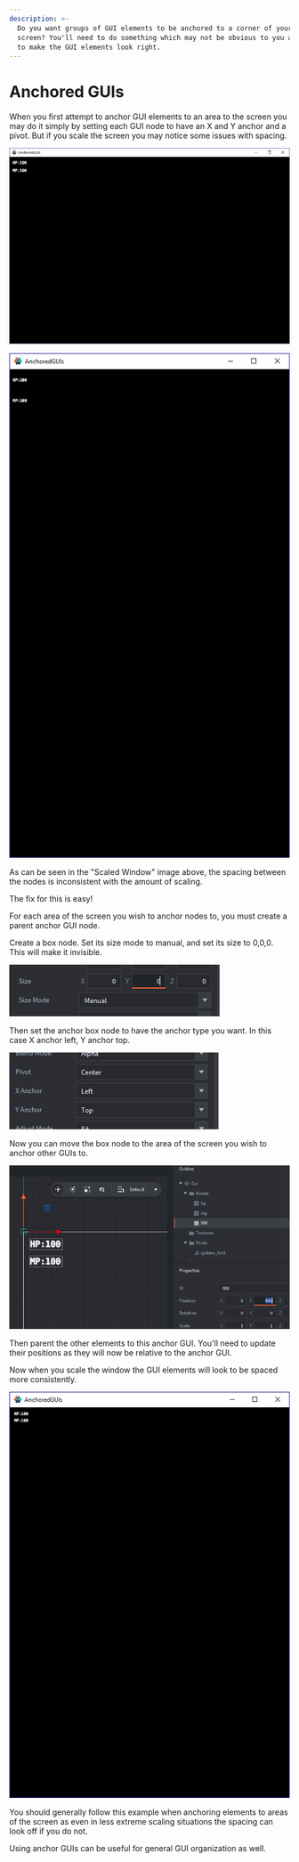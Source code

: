 ```yaml
---
description: >-
  Do you want groups of GUI elements to be anchored to a corner of your game's
  screen? You'll need to do something which may not be obvious to you at first
  to make the GUI elements look right.
---
```


# Anchored GUIs

When you first attempt to anchor GUI elements to an area to the screen you may do it simply by setting each GUI node to have an X and Y anchor and a pivot. But if you scale the screen you may notice some issues with spacing.

![Unscaled Window](../.gitbook/assets/2018-08-07-14_32_54-anchoredguis.png)

![Scaled Window](../.gitbook/assets/2018-08-07-14_32_46-anchoredguis.png)

As can be seen in the "Scaled Window" image above, the spacing between the nodes is inconsistent with the amount of scaling. 

The fix for this is easy!

For each area of the screen you wish to anchor nodes to, you must create a parent anchor GUI node. 

Create a box node. Set its size mode to manual, and set its size to 0,0,0. This will make it invisible.

![](../.gitbook/assets/2018-08-07-14_36_51-window.png)

Then set the anchor box node to have the anchor type you want. In this case X anchor left, Y anchor top.

![](../.gitbook/assets/2018-08-07-14_41_26-window.png)

Now you can move the box node to the area of the screen you wish to anchor other GUIs to.

![](../.gitbook/assets/2018-08-07-14_39_02-defold-editor-2.0-anchoredguis.png)

Then parent the other elements to this anchor GUI. You'll need to update their positions as they will now be relative to the anchor GUI.

Now when you scale the window the GUI elements will look to be spaced more consistently.

![](../.gitbook/assets/2018-08-07-14_41_59-anchoredguis.png)

You should generally follow this example when anchoring elements to areas of the screen as even in less extreme scaling situations the spacing can look off if you do not. 

Using anchor GUIs can be useful for general GUI organization as well.

